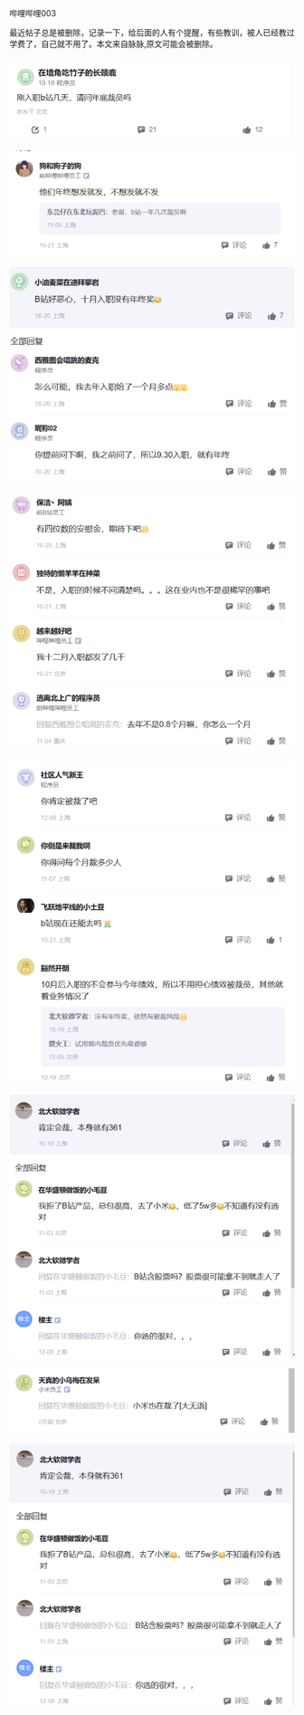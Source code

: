 哔哩哔哩003



最近帖子总是被删除，记录一下，给后面的人有个提醒，有些教训，被人已经教过学费了，自己就不用了。本文来自脉脉,原文可能会被删除。

![image-20221215233329397](https://raw.githubusercontent.com/bupingshi/picture/main/image/202212152333449.png)

![image-20221215233338153](https://raw.githubusercontent.com/bupingshi/picture/main/image/202212152333184.png)

![image-20221215233347414](https://raw.githubusercontent.com/bupingshi/picture/main/image/202212152333461.png)

![image-20221215233359672](https://raw.githubusercontent.com/bupingshi/picture/main/image/202212152333704.png)

![image-20221215233412684](https://raw.githubusercontent.com/bupingshi/picture/main/image/202212152334731.png)

![image-20221215233424501](https://raw.githubusercontent.com/bupingshi/picture/main/image/202212152334547.png)

![image-20221215233434600](https://raw.githubusercontent.com/bupingshi/picture/main/image/202212152334627.png)

![image-20221215233453649](https://raw.githubusercontent.com/bupingshi/picture/main/image/202212152334698.png)